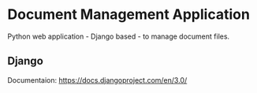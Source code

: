 # Document Management Application
Python web application - Django based - to manage document files.

## Django
Documentaion: https://docs.djangoproject.com/en/3.0/